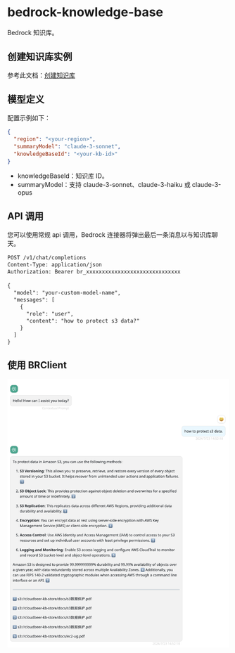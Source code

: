 # bedrock-knowledge-base

Bedrock 知识库。

## 创建知识库实例

参考此文档：[创建知识库](https://docs.aws.amazon.com/bedrock/latest/userguide/knowledge-base-create.html)

## 模型定义

配置示例如下：

```json
{
  "region": "<your-region>",
  "summaryModel": "claude-3-sonnet",
  "knowledgeBaseId": "<your-kb-id>"
}

```

- knowledgeBaseId：知识库 ID。
- summaryModel：支持 claude-3-sonnet、claude-3-haiku 或 claude-3-opus

## API 调用

您可以使用常规 api 调用，Bedrock 连接器将弹出最后一条消息以与知识库聊天。

```text
POST /v1/chat/completions
Content-Type: application/json
Authorization: Bearer br_xxxxxxxxxxxxxxxxxxxxxxxxxxxxxx

{
  "model": "your-custom-model-name",
  "messages": [
    {
      "role": "user",
      "content": "how to protect s3 data?"
    }
  ]
}
```

## 使用 BRClient

![kb ui](./screenshots/kb-ui.png)
